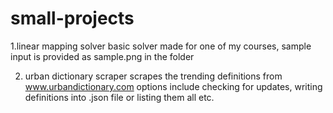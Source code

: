 # small-projects

1.linear mapping solver
	basic solver made for one of my courses,
	sample input is provided as sample.png in the folder

2. urban dictionary scraper
scrapes the trending definitions from www.urbandictionary.com
options include checking for updates, writing definitions into .json file
or listing them all etc.
	
